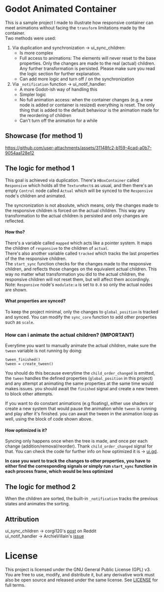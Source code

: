 # Godot Animated Container

This is a sample project I made to illustrate how responsive container can meet
animations without facing the `transform` limitations made by the container.  
Two methods were used:
1. Via duplication and synchronization -> ui_sync_children:
    - Is more complex
    - Full access to animations: The elements will never reset to the base properties.
    Only the changes are made to the real (actual) children. Any further transformation is persisted.
    Please make sure you read the logic section for further explanation.
    - Can add more logic and turn off / on the synchronization
2. Via `_notification` function -> ui_notif_handler:
    - A more Godot-ish way of handling this
    - Simpler logic
    - No full animation access: when the container changes (e.g. a new node is added or container is resized)
    everything is reset. The only thing that is added to the default behaviour is
    the animation made for the reordering of children
    - Can't turn off the animation for a while

## Showcase (for method 1)

https://github.com/user-attachments/assets/31148fc2-b159-4cad-a0b7-9054aa128e12

## The logic for method 1

This goal is achieved via duplication. There'a `HBoxContainer` called `Responsive`
which holds all the `TextureRect`s as usual, and then there's an empty `Control` node
called `Actual` which will be synced to the `Responsive` node's children and animated.

The syncronization is not absolute, which means, only the changes made to the responsive
children is forced on the actual children. This way any transformation to the actual
children is persisted and only changes are reflected.

#### How tho?

There's a variable called `mapped` which acts like a pointer system. It maps the children of
`responsive` to the children of `actual`.  
There's also another variable called `tracked` which tracks the last properties of the the
responsive children.  
The `start_sync` function checks for the changes made to the responsive children, and reflects
those changes on the equivalent actual children. This way no matter what transformation you did to the
actual children, the responsive children will not reset them, but will affect them accordingly.  
Note: `Responsive` node's `modulate:a` is set to `0.0` so only the actual nodes are shown.  

#### What properties are synced?

To keep the project minimal, only the changes to `global_position` is tracked and synced.
You can modify the `sync_core` function to add other properties such as `scale`.

### How can i animate the actual children? (IMPORTANT)

Everytime you want to manually animate the actual children, make sure the `tween` variable
is not running by doing:

    tween_finished()
	tween = create_tween()

You should do this because everytime the `child_order_changed` is emitted,
the `tween` handles the defined properties (`global_position` in this project)
and any attempt at animating the same properties at the same time would makes issues.
you should await the `finished` signal and create a new tween to block other attempts.  

If you want to do constant animations (e.g floating), either use shaders or create
a new system that would pause the animation while `tween` is running and play after
it's finished. you can await the tween in the animation loop as well, using the block of
code shown above.

#### How optimized is it?

Syncing only happens once when the tree is made, and once per each change (addition/removal/reorder).
Thank `child_order_changed` signal for that. You can check the code for further info on how
optimized it is -> [ui.gd](ui_sync_children/ui.gd).

<b>In case you want to track the changes to other properties, you have to either find the
corresponding signals or simply run `start_sync` function in each process frame, which would
be less optimized</b>

## The logic for method 2

When the children are sorted, the built-in `_notification` tracks the previous
states and animates the sorting.

## Attribution

ui_sync_children -> corgi120's [post](https://www.reddit.com/r/godot/comments/x00qc4/turn_order_ui_trick_to_animate_children_inside/) on Reddit  
ui_notif_handler -> ArchieVillain's [issue](https://github.com/godotengine/godot-proposals/issues/9616)

# License

This project is licensed under the GNU General Public License (GPL) v3. You are free to use, modify, and distribute it, but any derivative work must also be open source and released under the same license. See [LICENSE](https://www.gnu.org/licenses/gpl-3.0.en.html) for full terms.